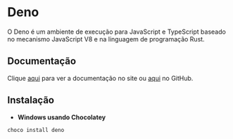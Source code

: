 # Deno

O Deno é um ambiente de execução para JavaScript e TypeScript baseado no mecanismo JavaScript V8 e na linguagem de programação Rust.

## Documentação

Clique [aqui](https://deno.com) para ver a documentação no site ou [aqui](https://github.com/denoland/deno) no GitHub.

## Instalação

- **Windows usando Chocolatey**

```
choco install deno
```